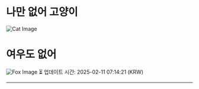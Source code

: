 
# 나만 없어 고양이

![Cat Image](https://cdn2.thecatapi.com/images/MjA2NjAyOA.jpg)

# 여우도 없어
![Fox Image](https://randomfox.ca/images/18.jpg)
⏳ 업데이트 시간: 2025-02-11 07:14:21 (KRW)

---
